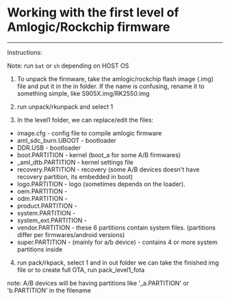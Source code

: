 # Working with the first level of Amlogic/Rockchip firmware

---

Instructions:

Note: run `bat` or `sh` depending on HOST OS

1. To unpack the firmware, take the amlogic/rockchip flash image (.img) file and put it in the in folder.
   If the name is confusing, rename it to something simple, like S905X.img/RK2550.img

2. run unpack/rkunpack and select 1

3. In the level1 folder, we can replace/edit the files:

- image.cfg - config file to compile amlogic firmware
- aml_sdc_burn.UBOOT - bootloader
- DDR.USB - bootloader
- boot.PARTITION - kernel (boot_a for some A/B firmwares)
- \_aml_dtb.PARTITION - kernel settings file
- recovery.PARTITION - recovery (some A/B devices doesn't have recovery partition, its embedded in boot)
- logo.PARTITION - logo (sometimes depends on the loader).
- oem.PARTITION -
- odm.PARTITION -
- product.PARTITION -
- system.PARTITION -
- system_ext.PARTITION -
- vendor.PARTITION - these 6 partitions contain system files. (partitions differ per firmwares/android versions)
- super.PARTITION - (mainly for a/b device) - contains 4 or more system partitions inside

4. run pack/rkpack, select 1 and in out folder we can take the finished img file or to create full OTA, run pack_level1_fota

note: A/B devices will be having partitions like '\_a.PARTITION' or 'b.PARTITION' in the filename

